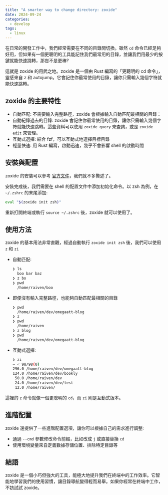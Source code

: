 ```yaml
---
title: "A smarter way to change directory: zoxide"
date: 2024-09-24
categories:
  - develop
tags:
  - linux
---
```


在日常的開發工作中，我們經常需要在不同的目錄間切換。雖然 `cd` 命令已經足夠好用，但如果有一個更聰明的工具能記住我們最常用的目錄，並讓我們用最少的按鍵就能快速跳轉，那豈不是更棒?

這就是 zoxide 的用武之地。zoxide 是一個由 Rust 編寫的「更聰明的 cd 命令」，靈感來自 z 和 autojump。它會記住你最常使用的目錄，讓你只需輸入幾個字符就能快速跳轉。

## zoxide 的主要特性

- 自動匹配: 不需要輸入完整路徑，zoxide 會根據輸入自動匹配最相關的目錄：
- 自動紀錄過去的目錄: zoxide 會記住你最常使用的目錄，讓你只需輸入幾個字符就能快速跳轉。這些資料可以使用 `zoxide query` 來查詢，或是 `zoxide edit` 來管理。
- 互動式選擇: 結合 fzf，可以互動式地選擇目標目錄
- 輕量快速: 用 Rust 編寫，啟動迅速，幾乎不會影響 shell 的啟動時間

## 安裝與配置

zoxide 的安裝可以參考 [官方文件](https://github.com/ajeetdsouza/zoxide?tab=readme-ov-file#installation)，我們就不多贅述了。

安裝完成後，我們需要在 shell 的配置文件中添加初始化命令。以 zsh 為例，在 `~/.zshrc` 的末尾添加:

```bash
eval "$(zoxide init zsh)"
```

重新打開終端或執行 `source ~/.zshrc` 後，zoxide 就可以使用了。

## 使用方法

zoxide 的基本用法非常直觀，經過自動執行 `zoxide init zsh` 後，我們可以使用 `z` 和 `zi`

- 自動匹配:
  ```bash
  ❯ ls
    boo bar baz
  ❯ z bo
  ❯ pwd
    /home/raiven/boo
  ```
- 即便沒有輸入完整路徑，也能夠自動匹配最相關的目錄
  ```bash
  ❯ pwd
    /home/raiven/dev/omegaatt-blog
  ❯ z
  ❯ pwd
    /home/raiven
  ❯ z blog
  ❯ pwd
    /home/raiven/dev/omegaatt-blog
  ```
- 互動式選擇:
  ```bash
  ❯ zi
  ~ < 98/98(0)
  296.0 /home/raiven/dev/omegaatt-blog
  124.0 /home/raiven/dev/bookly
   50.0 /home/raiven/dev
   24.0 /home/raiven/dev/test
   12.0 /home/raiven/
  ```

這裡的 `z` 命令就像一個更聰明的 `cd`，而 `zi` 則是互動式版本。

## 進階配置

zoxide 還提供了一些進階配置選項，讓你可以根據自己的需求進行調整:

- 通過 `--cmd` 參數修改命令前綴，比如改成 `j` 或直接替換 `cd`
- 使用環境變量來自定義數據存儲位置、排除特定目錄等

## 結語

zoxide 是一個小巧但強大的工具，能極大地提升我們在終端中的工作效率。它智能地學習我們的使用習慣，讓目錄導航變得輕而易舉。如果你經常在終端中工作，不妨試試 zoxide。
